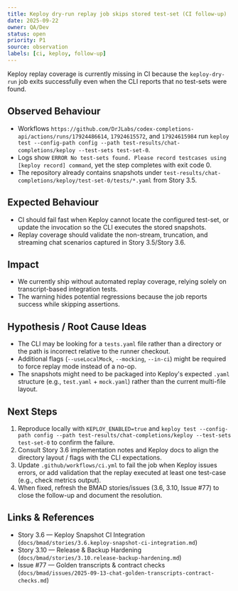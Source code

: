 ```yaml
---
title: Keploy dry-run replay job skips stored test-set (CI follow-up)
date: 2025-09-22
owner: QA/Dev
status: open
priority: P1
source: observation
labels: [ci, keploy, follow-up]
---
```


Keploy replay coverage is currently missing in CI because the `keploy-dry-run` job exits successfully even when the CLI reports that no test-sets were found.

## Observed Behaviour

- Workflows `https://github.com/DrJLabs/codex-completions-api/actions/runs/17924486614`, `17924615572`, and `17924615984` run `keploy test --config-path config --path test-results/chat-completions/keploy --test-sets test-set-0`.
- Logs show `ERROR No test-sets found. Please record testcases using [keploy record] command`, yet the step completes with exit code 0.
- The repository already contains snapshots under `test-results/chat-completions/keploy/test-set-0/tests/*.yaml` from Story 3.5.

## Expected Behaviour

- CI should fail fast when Keploy cannot locate the configured test-set, or update the invocation so the CLI executes the stored snapshots.
- Replay coverage should validate the non-stream, truncation, and streaming chat scenarios captured in Story 3.5/Story 3.6.

## Impact

- We currently ship without automated replay coverage, relying solely on transcript-based integration tests.
- The warning hides potential regressions because the job reports success while skipping assertions.

## Hypothesis / Root Cause Ideas

- The CLI may be looking for a `tests.yaml` file rather than a directory or the path is incorrect relative to the runner checkout.
- Additional flags (`--useLocalMock`, `--mocking`, `--in-ci`) might be required to force replay mode instead of a no-op.
- The snapshots might need to be packaged into Keploy's expected `.yaml` structure (e.g., `test.yaml` + `mock.yaml`) rather than the current multi-file layout.

## Next Steps

1. Reproduce locally with `KEPLOY_ENABLED=true` and `keploy test --config-path config --path test-results/chat-completions/keploy --test-sets test-set-0` to confirm the failure.
2. Consult Story 3.6 implementation notes and Keploy docs to align the directory layout / flags with the CLI expectations.
3. Update `.github/workflows/ci.yml` to fail the job when Keploy issues errors, or add validation that the replay executed at least one test-case (e.g., check metrics output).
4. When fixed, refresh the BMAD stories/issues (3.6, 3.10, Issue #77) to close the follow-up and document the resolution.

## Links & References

- Story 3.6 — Keploy Snapshot CI Integration (`docs/bmad/stories/3.6.keploy-snapshot-ci-integration.md`)
- Story 3.10 — Release & Backup Hardening (`docs/bmad/stories/3.10.release-backup-hardening.md`)
- Issue #77 — Golden transcripts & contract checks (`docs/bmad/issues/2025-09-13-chat-golden-transcripts-contract-checks.md`)
